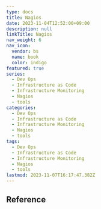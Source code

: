 ```yaml
---
type: docs
title: Nagios
date: 2023-11-04T12:52:00+09:00
description: null
linkTitle: Nagios
nav_weight: 6
nav_icon:
  vendor: bs
  name: book
  color: indigo
featured: true
series:
  - Dev Ops
  - Infrastructure as Code
  - Infrastructure Monitoring
  - Nagios
  - tools
categories:
  - Dev Ops
  - Infrastructure as Code
  - Infrastructure Monitoring
  - Nagios
  - tools
tags:
  - Dev Ops
  - Infrastructure as Code
  - Infrastructure Monitoring
  - Nagios
  - tools
lastmod: 2023-11-07T16:17:47.382Z
---
```


## Reference
